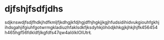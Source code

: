 djfshjfsdfjdhs
==============

sdjknswdjfsdjfhdkjhdfkmljfjkdhgjkfdjhgjdfhjhgkjjkgjhfudsidihidvukgiouhfgkhjihdsgahjifgiuhfgotwrmgkladiuzhfaklsdkfjksdyhkjöhödjkhkgjkjhkjhjfk456454h465hgf56fdkldfjlkgfdfs47qw4alölkIOIUtrŁ

